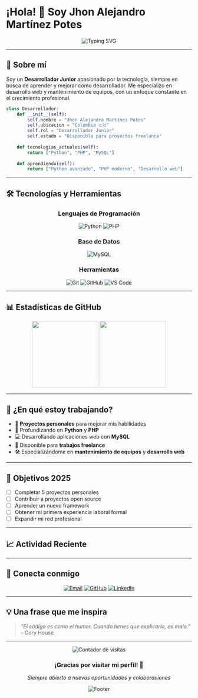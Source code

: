 # ¡Hola! 👋 Soy Jhon Alejandro Martínez Potes

<div align="center">
  <img src="https://readme-typing-svg.herokuapp.com?font=Fira+Code&size=22&duration=3000&pause=1000&color=00D9FF&center=true&vCenter=true&width=435&lines=Desarrollador+Junior;Desde+Colombia+🇨🇴;Siempre+aprendiendo+🚀" alt="Typing SVG" />
</div>

---

## 🚀 Sobre mí

Soy un **Desarrollador Junior** apasionado por la tecnología, siempre en busca de aprender y mejorar como desarrollador. Me especializo en desarrollo web y mantenimiento de equipos, con un enfoque constante en el crecimiento profesional.

```python
class Desarrollador:
    def __init__(self):
        self.nombre = "Jhon Alejandro Martínez Potes"
        self.ubicacion = "Colombia 🇨🇴"
        self.rol = "Desarrollador Junior"
        self.estado = "Disponible para proyectos freelance"
        
    def tecnologias_actuales(self):
        return ["Python", "PHP", "MySQL"]
        
    def aprendiendo(self):
        return ["Python avanzado", "PHP moderno", "Desarrollo web"]
```

---

## 🛠️ Tecnologías y Herramientas

<div align="center">

### Lenguajes de Programación
![Python](https://img.shields.io/badge/Python-3776AB?style=for-the-badge&logo=python&logoColor=white)
![PHP](https://img.shields.io/badge/PHP-777BB4?style=for-the-badge&logo=php&logoColor=white)

### Base de Datos
![MySQL](https://img.shields.io/badge/MySQL-4479A1?style=for-the-badge&logo=mysql&logoColor=white)

### Herramientas
![Git](https://img.shields.io/badge/Git-F05032?style=for-the-badge&logo=git&logoColor=white)
![GitHub](https://img.shields.io/badge/GitHub-181717?style=for-the-badge&logo=github&logoColor=white)
![VS Code](https://img.shields.io/badge/VS_Code-007ACC?style=for-the-badge&logo=visual-studio-code&logoColor=white)

</div>

---

## 📊 Estadísticas de GitHub

<div align="center">
  <img height="180em" src="https://github-readme-stats.vercel.app/api?username=tuusuario&show_icons=true&theme=tokyonight&include_all_commits=true&count_private=true"/>
  <img height="180em" src="https://github-readme-stats.vercel.app/api/top-langs/?username=tuusuario&layout=compact&langs_count=7&theme=tokyonight"/>
</div>

---

## 💼 ¿En qué estoy trabajando?

- 🔧 **Proyectos personales** para mejorar mis habilidades
- 🌱 Profundizando en **Python** y **PHP**
- 💻 Desarrollando aplicaciones web con **MySQL**
- 🤝 Disponible para **trabajos freelance**
- 🛠️ Especializándome en **mantenimiento de equipos** y **desarrollo web**

---

## 🎯 Objetivos 2025

- [ ] Completar 5 proyectos personales
- [ ] Contribuir a proyectos open source
- [ ] Aprender un nuevo framework
- [ ] Obtener mi primera experiencia laboral formal
- [ ] Expandir mi red profesional

---

## 📈 Actividad Reciente

<!--START_SECTION:activity-->
<!--END_SECTION:activity-->

---

## 🤝 Conecta conmigo

<div align="center">

[![Email](https://img.shields.io/badge/Email-D14836?style=for-the-badge&logo=gmail&logoColor=white)](mailto:Jhonmartinez07@hotmail.com)
[![GitHub](https://img.shields.io/badge/GitHub-181717?style=for-the-badge&logo=github&logoColor=white)](https://github.com/tuusuario)
[![LinkedIn](https://img.shields.io/badge/LinkedIn-0A66C2?style=for-the-badge&logo=linkedin&logoColor=white)](https://linkedin.com/in/tuusuario)

</div>

---

## 💡 Una frase que me inspira

> *"El código es como el humor. Cuando tienes que explicarlo, es malo."* - Cory House

---

<div align="center">
  <img src="https://komarev.com/ghpvc/?username=tuusuario&label=Visitas%20al%20perfil&color=0e75b6&style=flat" alt="Contador de visitas" />
  
  ### ¡Gracias por visitar mi perfil! 🚀
  *Siempre abierto a nuevas oportunidades y colaboraciones*
  
  ![Footer](https://capsule-render.vercel.app/api?type=waving&color=gradient&height=100&section=footer)
</div>
